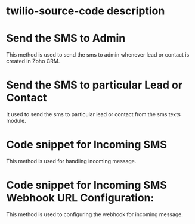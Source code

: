 # twilio-source-code description

# Send the SMS to Admin

This method is used to send the sms to admin whenever lead or contact is created in Zoho CRM.

# Send the SMS to particular Lead or Contact

It used to send the sms to particular lead or contact from the sms texts module.

# Code snippet for Incoming SMS

This method is used for handling incoming message.

# Code snippet for Incoming SMS Webhook URL Configuration: 

This method is used to configuring the webhook for incoming message.
